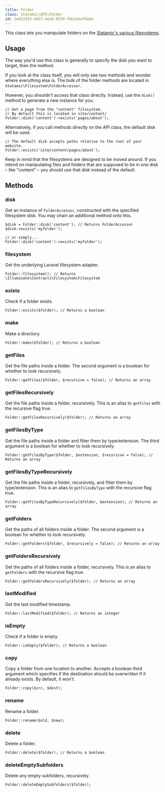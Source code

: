 ```yaml
---
title: Folder
class: Statamic\API\Folder
id: 1e821933-4037-4a18-8529-fbb2aba70ade
---
```

This class lets you manipulate folders on the [Statamic's various filesystems](/knowledge-base/filesystems).

## Usage

The way you'd use this class is generally to specify the disk you want to target, then the method.

If you look at the class itself, you will only see two methods and wonder where everything else is. The bulk of the
folder methods are located in `Statamic\Filesystem\FolderAccessor`.

However, you shouldn't access that class directly. Instead, use the `disk()` method to generate a new instance for you:

```
// Get a page from the "content" filesystem.
// By default this is located in site/content/
Folder::disk('content')->exists('pages/about');
```

Alternatively, if you call methods directly on the API class, the default disk will be used.

```
// The default disk accepts paths relative to the root of your website.
Folder::exists('site/content/pages/about');
```

Keep in mind that the filesystems are designed to be moved around. If you intend on manipulating files and folders that
are supposed to be in one disk – like "content" – you should use that disk instead of the default.

## Methods

### disk

Get an instance of `FolderAccessor`, constructed with the specified filesystem disk. You may chain an additional method onto this.

```
$disk = Folder::disk('content'); // Returns FolderAccessor
$disk->exists('myfolder');

// or simply...
Folder::disk('content')->exists('myfolder');
```

### filesystem

Get the underlying Laravel filesystem adapter.

```
Folder::filesystem(); // Returns \Illuminate\Contracts\Filesystem\Filesystem
```

### exists

Check if a folder exists.

```
Folder::exists($folder); // Returns a boolean
```

### make

Make a directory.

```
Folder::make($folder); // Returns a boolean
```

### getFiles

Get the file paths inside a folder. The second argument is a boolean for whether to look recursively.

```
Folder::getFiles($folder, $recursive = false); // Returns an array
```

### getFilesRecursively

Get the file paths inside a folder, recursively. This is an alias to `getFiles` with the recursive flag true.

```
Folder::getFilesRecursively($folder); // Returns an array
```

### getFilesByType

Get the file paths inside a folder and filter them by type/extension. The third argument is a boolean for whether to look recursively.

```
Folder::getFilesByType($folder, $extension, $recursive = false); // Returns an array
```

### getFilesByTypeRecursively

Get the file paths inside a folder, recursively, and filter them by type/extension. This is an alias to `getFilesByType`
with the recursive flag true.

```
Folder::getFilesByTypeRecursively($folder, $extension); // Returns an array
```

### getFolders

Get the paths of all folders inside a folder. The second argument is a boolean for whether to look recursively.

```
Folder::getFolders($folder, $recursively = false); // Returns an array
```

### getFoldersRecursively

Get the paths of all folders inside a folder, recursively. This is an alias to `getFolders` with the recursive flag true.

```
Folder::getFoldersRecursively($folder); // Returns an array
```

### lastModified

Get the last modified timestamp.

```
Folder::lastModified($folder); // Returns an integer
```

### isEmpty

Check if a folder is empty.

```
Folder::isEmpty($folder); // Returns a boolean
```

### copy

Copy a folder from one location to another. Accepts a boolean third argument which specifies if the destination should
be overwritten if it already exists. By default, it won't.

```
Folder::copy($src, $dest);
```

### rename

Rename a folder.

```
Folder::rename($old, $new);
```

### delete

Delete a folder.

```
Folder::delete($folder); // Returns a boolean
```

### deleteEmptySubfolders

Delete any empty subfolders, recursively.

```
Folder::deleteEmptySubfolders($folder);
```
